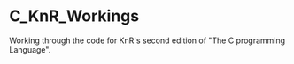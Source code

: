 # C_KnR_Workings
Working through the code for KnR's second edition of "The C programming Language".
